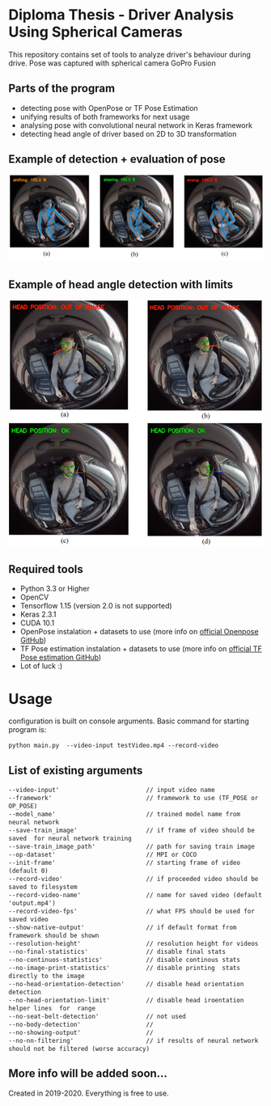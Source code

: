 # Diploma Thesis - Driver Analysis Using Spherical Cameras
This repository contains set of tools to analyze  driver's behaviour during drive. Pose was captured with spherical camera GoPro Fusion
## Parts of the program
* detecting pose with OpenPose or TF Pose Estimation
* unifying results of both frameworks for next usage
* analysing pose with convolutional neural network in Keras framework
* detecting head angle of driver based on 2D to 3D transformation

## Example of detection + evaluation of pose
![nnresult2](https://raw.githubusercontent.com/michalfalat/SP_VSB/master/images/nnresult2.png)

## Example of head angle detection with limits
![headLimits](https://raw.githubusercontent.com/michalfalat/SP_VSB/master/images/headLimits.png)


## Required tools
* Python 3.3 or Higher
* OpenCV
* Tensorflow 1.15 (version 2.0  is not supported)
* Keras 2.3.1
* CUDA 10.1
* OpenPose instalation + datasets to use (more info on [official Openpose GitHub](https://github.com/CMU-Perceptual-Computing-Lab/openpose))
* TF Pose estimation instalation  + datasets to use (more info on [official TF Pose estimation GitHub](https://github.com/ildoonet/tf-pose-estimation))
* Lot of luck :) 


# Usage
configuration is built on console arguments. Basic command for starting program is:

``` 
python main.py  --video-input testVideo.mp4 --record-video
```

## List of existing arguments
```
--video-input'                        // input video name
--framework'                          // framework to use (TF_POSE or OP_POSE)
--model_name'                         // trained model name from neural network 
--save-train_image'                   // if frame of video should be saved  for neural network training
--save-train_image_path'              // path for saving train image
--op-dataset'                         // MPI or COCO 
--init-frame'                         // starting frame of video (default 0)
--record-video'                       // if proceeded video should be saved to filesystem 
--record-video-name'                  // name for saved video (default 'output.mp4')
--record-video-fps'                   // what FPS should be used for saved video
--show-native-output'                 // if default format from framework should be shown
--resolution-height'                  // resolution height for videos
--no-final-statistics'                // disable final stats
--no-continuos-statistics'            // disable continous stats
--no-image-print-statistics'          // disable printing  stats directly to the image
--no-head-orientation-detection'      // disable head orientation detection
--no-head-orientation-limit'          // disable head iroentation helper lines  for  range
--no-seat-belt-detection'             // not used 
--no-body-detection'                  //
--no-showing-output'                  //
--no-nn-filtering'                    // if results of neural network should not be filtered (worse accuracy)
```

## More info will be added soon...

Created in 2019-2020. Everything is free to use.